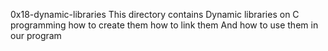 0x18-dynamic-libraries
This directory contains Dynamic libraries on C programming
how to create them
how to link them
And how to use them in our program
